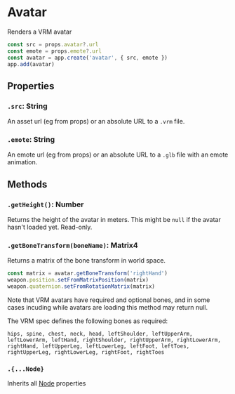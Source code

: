 # Avatar

Renders a VRM avatar

```jsx
const src = props.avatar?.url
const emote = props.emote?.url
const avatar = app.create('avatar', { src, emote })
app.add(avatar)
```

## Properties

### `.src`: String

An asset url (eg from props) or an absolute URL to a `.vrm` file.

### `.emote`: String

An emote url (eg from props) or an absolute URL to a `.glb` file with an emote animation.

## Methods

### `.getHeight()`: Number

Returns the height of the avatar in meters. This might be `null` if the avatar hasn't loaded yet. Read-only. 

### `.getBoneTransform(boneName)`: Matrix4

Returns a matrix of the bone transform in world space.

```jsx
const matrix = avatar.getBoneTransform('rightHand')
weapon.position.setFromMatrixPosition(matrix)
weapon.quaternion.setFromRotationMatrix(matrix)
```

Note that VRM avatars have required and optional bones, and in some cases incuding while avatars are loading this method may return null.

The VRM spec defines the following bones as required:

```
hips, spine, chest, neck, head, leftShoulder, leftUpperArm, leftLowerArm, leftHand, rightShoulder, rightUpperArm, rightLowerArm, rightHand, leftUpperLeg, leftLowerLeg, leftFoot, leftToes, rightUpperLeg, rightLowerLeg, rightFoot, rightToes
```

### `.{...Node}`

Inherits all [Node](/docs/ref/Node.md) properties

